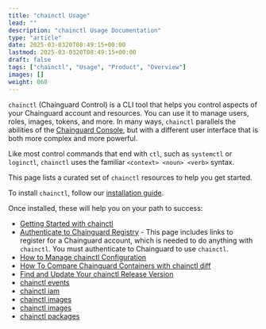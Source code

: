 ```yaml
---
title: "chainctl Usage"
lead: ""
description: "chainctl Usage Documentation"
type: "article"
date: 2025-03-0320T08:49:15+00:00
lastmod: 2025-03-0320T08:49:15+00:00
draft: false
tags: ["chainctl", "Usage", "Product", "Overview"]
images: []
weight: 060
---
```


`chainctl` (Chainguard Control) is a CLI tool that helps you control aspects of your Chainguard account and resources. You can use it to manage users, roles, images, tokens, and more. In many ways, `chainctl` parallels the abilities of the <ins>[Chainguard Console](https://console.chainguard.dev)</ins>, but with a different user interface that is both more complex and more powerful.

Like most control commands that end with `ctl`, such as `systemctl` or `loginctl`, `chainctl` uses the familiar `<context> <noun> <verb>` syntax.

This page lists a curated set of `chainctl` resources to help you get started.

To install `chainctl`, follow our <ins>[installation guide](/chainguard/administration/how-to-install-chainctl/)</ins>.

Once installed, these will help you on your path to success:

* <ins>[Getting Started with chainctl](/chainguard/chainctl-usage/getting-started-with-chainctl/)</ins>
* <ins>[Authenticate to Chainguard Registry](/chainguard/chainguard-registry/authenticating/)</ins> - This page includes links to register for a Chainguard account, which is needed to do anything with `chainctl`. You must authenticate to Chainguard to use `chainctl`.
* <ins>[How to Manage chainctl Configuration](/chainguard/administration/manage-chainctl-config/)</ins>
* <ins>[How To Compare Chainguard Containers with chainctl diff](/chainguard/chainguard-images/how-to-use/comparing-images/)</ins>
* <ins>[Find and Update Your chainctl Release Version](/chainguard/chainctl-usage/chainctl-version-update/)</ins>
* <ins>[chainctl events](/chainguard/chainctl-usage/chainctl-events/)</ins>
* <ins>[chainctl iam](/chainguard/chainctl-usage/chainctl-iam/)</ins>
* <ins>[chainctl images](/chainguard/chainctl-usage/chainctl-images/)</ins>
* <ins>[chainctl images](/chainguard/chainctl-usage/chainctl-images-history/)</ins>
* <ins>[chainctl packages](/chainguard/chainctl-usage/chainctl-packages/)</ins>
